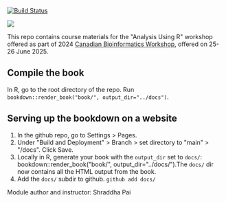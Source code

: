 [![Build Status](https://travis-ci.com/rstudio/bookdown-demo.svg?branch=master)](https://travis-ci.com/rstudio/bookdown-demo)

![](book/images/Bioinfo_Logo.jpeg)

This repo contains course materials for the "Analysis Using R" workshop offered as part of 2024 [Canadian Bioinformatics Workshop](https://bioinformatics.ca/), offered on 25-26 June 2025.

## Compile the book

In R, go to the root directory of the repo.
Run `bookdown::render_book("book/", output_dir="../docs")`.

## Serving up the bookdown on a website

1. In the github repo, go to Settings > Pages. 
2. Under "Build and Deployment" > Branch > set directory to "main" > "/docs". Click Save.
3. Locally in R, generate your book with the `output_dir` set to `docs/`: bookdown::render_book("book/", output_dir="../docs/").The `docs/` dir now contains all the HTML output from the book. 
4. Add the `docs/` subdir to github. `github add docs/`



Module author and instructor: Shraddha Pai

